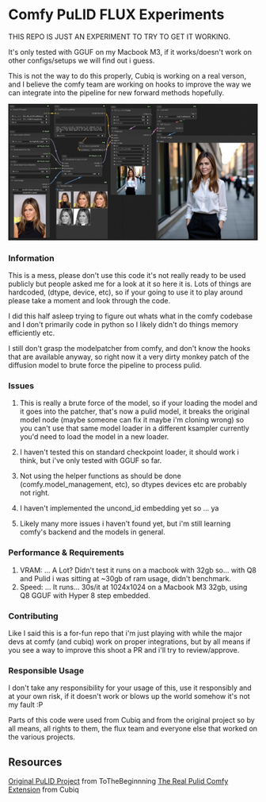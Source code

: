 # Comfy PuLID FLUX Experiments

THIS REPO IS JUST AN EXPERIMENT TO TRY TO GET IT WORKING.

It's only tested with GGUF on my Macbook M3, if it works/doesn't work on other configs/setups we will find out i guess.

This is not the way to do this properly, Cubiq is working on a real verson, and I believe 
the comfy team are working on hooks to improve the way we can integrate into the pipeline for new forward methods hopefully. 

![Example Workflow with GGUF and PuLID](example.png)

### Information

This is a mess, please don't use this code it's not really ready to be used publicly but people asked me for a look at it so here it is.
Lots of things are hardcoded, (dtype, device, etc), so if your going to use it to play around please take a moment and look through the code. 

I did this half asleep trying to figure out whats what in the comfy codebase and I don't primarily code in python so I likely didn't do things memory efficiently etc. 

I still don't grasp the modelpatcher from comfy, and don't know the hooks that are available anyway, so right now it a very dirty monkey patch of the diffusion model 
to brute force the pipeline to process pulid.

### Issues

1. This is really a brute force of the model, so if your loading the model and it goes into the patcher, that's now a pulid model, 
it breaks the original model node (maybe someone can fix it maybe i'm cloning wrong) so you can't use that same model loader in a different ksampler 
currently you'd need to load the model in a new loader.

2. I haven't tested this on standard checkpoint loader, it should work i think, but i've only tested with GGUF so far.

3. Not using the helper functions as should be done (comfy.model_management, etc), so dtypes devices etc are probably not right.

4. I haven't implemented the uncond_id embedding yet so ... ya

5. Likely many more issues i haven't found yet, but i'm still learning comfy's backend and the models in general.

### Performance & Requirements

1.  VRAM: ... A Lot? Didn't test it runs on a macbook with 32gb so... with Q8 and Pulid i was sitting at ~30gb of ram usage, didn't benchmark.
2.  Speed: ... It runs... 30s/it at 1024x1024 on a Macbook M3 32gb, using Q8 GGUF with Hyper 8 step embedded.
   
### Contributing

Like I said this is a for-fun repo that i'm just playing with while the major devs at comfy (and cubiq) work on proper integrations, but by all means if you see a way to 
improve this shoot a PR and i'll try to review/approve.

### Responsible Usage

I don't take any responsibility for your usage of this, use it responsibly and at your own risk, if it doesn't work or blows up the world somehow it's not my fault :P 

Parts of this code were used from Cubiq and from the original project so by all means, all rights to them, the flux team and everyone else that worked on the various projects.


## Resources
[Original PuLID Project](https://github.com/ToTheBeginning/PuLID) from ToTheBeginnning
[The Real Pulid Comfy Extension](https://github.com/cubiq/PuLID_ComfyUI) from Cubiq